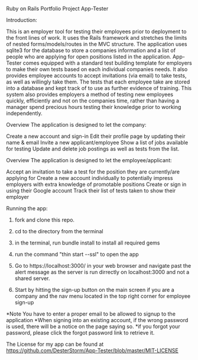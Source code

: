 Ruby on Rails Portfolio Project
App-Tester

Introduction:

This is an employer tool for testing their employees prior to deployment to the front lines of work. It uses the Rails framework and stretches the limits of nested forms/models/routes in the MVC structure. The application uses sqlite3 for the database to store a companies information and a list of people who are applying for open positions listed in the application. App-Tester comes equipped with a standard test building template for employers to make their own tests based on each individual companies needs. It also provides employee accounts to accept invitations (via email) to take tests, as well as willingly take them. The tests that each employee take are stored into a database and kept track of to use as further evidence of training. This system also provides employers a method of testing new employees quickly, efficiently and not on the companies time, rather than having a manager spend precious hours testing their knowledge prior to working independently.

Overview The application is designed to let the company:

Create a new account and sign-in
Edit their profile page by updating their name & email
Invite a new applicant/employee 
Show a list of jobs available for testing 
Update and delete job postings as well as tests from the list.


Overview The application is designed to let the employee/applicant:

Accept an invitation to take a test for the position they are currently/are applying for
Create a new account individually to potentially impress employers with extra knowledge of promotable positions
Create or sign in using their Google account
Track their list of tests taken to show their employer

Running the app:

1. fork and clone this repo.

2. cd to the directory from the terminal

3. in the terminal, run bundle install to install all required gems

4. run the command "thin start --ssl" to open the app

5. Go to https://localhost:3000/ in your web browser and
navigate past the alert message as the server is run dirrectly on localhost:3000 and not a shared server.

6. Start by hitting the sign-up button on the main screen if you are a company and the nav menu located in the top right corner for employee sign-up

*Note You have to enter a proper email to be allowed to signup to the application *When signing into an existing account, if the wrong password is used, there will be a notice on the page saying so. *if you forgot your password, please click the forgot password link to retrieve it.

The License for my app can be found at https://github.com/DesterStorm/App-Tester/blob/master/MIT-LICENSE
